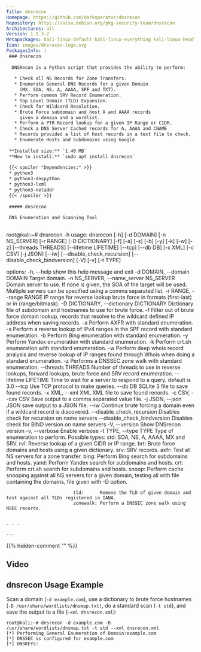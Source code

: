 ```yaml
---
Title: dnsrecon
Homepage: https://github.com/darkoperator/dnsrecon
Repository: https://salsa.debian.org/pkg-security-team/dnsrecon
Architectures: all
Version: 1.1.3-2
Metapackages: kali-linux-default kali-linux-everything kali-linux-headless kali-linux-large kali-tools-information-gathering 
Icon: images/dnsrecon-logo.svg
PackagesInfo: |
 ### dnsrecon
 
  DNSRecon is a Python script that provides the ability to perform:
   
   * Check all NS Records for Zone Transfers.
   * Enumerate General DNS Records for a given Domain
     (MX, SOA, NS, A, AAAA, SPF and TXT).
   * Perform common SRV Record Enumeration.
   * Top Level Domain (TLD) Expansion.
   * Check for Wildcard Resolution.
   * Brute Force subdomain and host A and AAAA records
     given a domain and a wordlist.
   * Perform a PTR Record lookup for a given IP Range or CIDR.
   * Check a DNS Server Cached records for A, AAAA and CNAME
   * Records provided a list of host records in a text file to check.
   * Enumerate Hosts and Subdomains using Google
 
 **Installed size:** `1.40 MB`  
 **How to install:** `sudo apt install dnsrecon`  
 
 {{< spoiler "Dependencies:" >}}
 * python3
 * python3-dnspython
 * python3-lxml
 * python3-netaddr
 {{< /spoiler >}}
 
 ##### dnsrecon
 
 DNS Enumeration and Scanning Tool
 
 ```
 root@kali:~# dnsrecon -h
 usage: dnsrecon [-h] [-d DOMAIN] [-n NS_SERVER] [-r RANGE] [-D DICTIONARY]
                 [-f] [-a] [-s] [-b] [-y] [-k] [-w] [-z] [--threads THREADS]
                 [--lifetime LIFETIME] [--tcp] [--db DB] [-x XML] [-c CSV]
                 [-j JSON] [--iw] [--disable_check_recursion]
                 [--disable_check_bindversion] [-V] [-v] [-t TYPE]
 
 options:
   -h, --help            show this help message and exit
   -d DOMAIN, --domain DOMAIN
                         Target domain.
   -n NS_SERVER, --name_server NS_SERVER
                         Domain server to use. If none is given, the SOA of the target will be used. Multiple servers can be specified using a comma separated list.
   -r RANGE, --range RANGE
                         IP range for reverse lookup brute force in formats   (first-last) or in (range/bitmask).
   -D DICTIONARY, --dictionary DICTIONARY
                         Dictionary file of subdomain and hostnames to use for brute force.
   -f                    Filter out of brute force domain lookup, records that resolve to the wildcard defined IP address when saving records.
   -a                    Perform AXFR with standard enumeration.
   -s                    Perform a reverse lookup of IPv4 ranges in the SPF record with standard enumeration.
   -b                    Perform Bing enumeration with standard enumeration.
   -y                    Perform Yandex enumeration with standard enumeration.
   -k                    Perform crt.sh enumeration with standard enumeration.
   -w                    Perform deep whois record analysis and reverse lookup of IP ranges found through Whois when doing a standard enumeration.
   -z                    Performs a DNSSEC zone walk with standard enumeration.
   --threads THREADS     Number of threads to use in reverse lookups, forward lookups, brute force and SRV record enumeration.
   --lifetime LIFETIME   Time to wait for a server to respond to a query. default is 3.0
   --tcp                 Use TCP protocol to make queries.
   --db DB               SQLite 3 file to save found records.
   -x XML, --xml XML     XML file to save found records.
   -c CSV, --csv CSV     Save output to a comma separated value file.
   -j JSON, --json JSON  save output to a JSON file.
   --iw                  Continue brute forcing a domain even if a wildcard record is discovered.
   --disable_check_recursion
                         Disables check for recursion on name servers
   --disable_check_bindversion
                         Disables check for BIND version on name servers
   -V, --version         Show DNSrecon version
   -v, --verbose         Enable verbose
   -t TYPE, --type TYPE  Type of enumeration to perform.
                         Possible types:
                             std:      SOA, NS, A, AAAA, MX and SRV.
                             rvl:      Reverse lookup of a given CIDR or IP range.
                             brt:      Brute force domains and hosts using a given dictionary.
                             srv:      SRV records.
                             axfr:     Test all NS servers for a zone transfer.
                             bing:     Perform Bing search for subdomains and hosts.
                             yand:     Perform Yandex search for subdomains and hosts.
                             crt:      Perform crt.sh search for subdomains and hosts.
                             snoop:    Perform cache snooping against all NS servers for a given domain, testing
                                       all with file containing the domains, file given with -D option.
                         
                             tld:      Remove the TLD of given domain and test against all TLDs registered in IANA.
                             zonewalk: Perform a DNSSEC zone walk using NSEC records.
 ```
 
 - - -
 
---
```

{{% hidden-comment "<!--Do not edit anything above this line-->" %}}

## Video

<script id="asciicast-31190" src="https://asciinema.org/a/31190.js" async type="text/javascript"></script>

## dnsrecon Usage Example

Scan a domain (`-d example.com`), use a dictionary to brute force hostnames (`-D /usr/share/wordlists/dnsmap.txt)`, do a standard scan (`-t std`), and save the output to a file (`–xml dnsrecon.xml`):

```
root@kali:~# dnsrecon -d example.com -D /usr/share/wordlists/dnsmap.txt -t std --xml dnsrecon.xml
[*] Performing General Enumeration of Domain:example.com
[*] DNSSEC is configured for example.com
[*] DNSKEYs:
```
